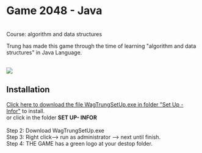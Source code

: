 # <h1>Game 2048 - Java</h1> <br> Course: algorithm and data structures

Trung has made this game through the time of learning "algorithm and data structures" in Java Language.
<br>
<br>

<img src="https://www.upsieutoc.com/images/2020/06/12/Screenshot-855.png"  style="max-width:100%;">

## Installation

 [Click here to download the file WagTrungSetUp.exe in folder "Set Up - Infor"](https://github.com/wagtrung/2048inJava/blob/master/SET%20UP-%20INFOR/WagTrung%20setup.exe) to install.
<br>
or click in the folder <b> SET UP- INFOR </b><br> <br>
Step 2: Download WagTrungSetUp.exe<br>
Step 3: Right click--> run as administrator --> next until finish. <br>
Step 4: THE GAME has a green logo at your destop folder.<br>

